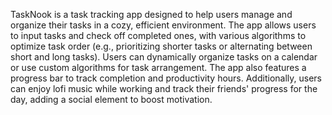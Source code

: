 TaskNook is a task tracking app designed to help users manage and organize their tasks in a cozy, efficient environment. 
The app allows users to input tasks and check off completed ones, with various algorithms to optimize task order (e.g., prioritizing shorter tasks or alternating between short and long tasks).
Users can dynamically organize tasks on a calendar or use custom algorithms for task arrangement. The app also features a progress bar to track completion and productivity hours. 
Additionally, users can enjoy lofi music while working and track their friends' progress for the day, adding a social element to boost motivation.
